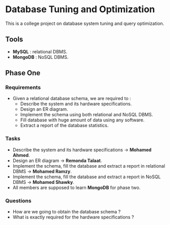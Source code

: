 # Database Tuning and Optimization

This is a college project on database system tuning and query optimization.

## Tools
-   __MySQL__ : relational DBMS.
-   __MongoDB__ : NoSQL DBMS.

## Phase One

### Requirements

-   Given a relational database schema, we are required to :
    -   Describe the system and its hardware specifications.
    -   Design an ER diagram.
    -   Implement the schema using both relational and NoSQL DBMS.
    -   Fill database with huge amount of data using any software.
    -   Extract a report of the database statistics.

### Tasks

-   Describe the system and its hardware specifications -> __Mohamed Ahmed__.
-   Design an ER diagram -> __Remonda Talaat__.
-   Implement the schema, fill the database and extract a report in relational DBMS -> __Mohamed Ramzy__.
-   Implement the schema, fill the database and extract a report in NoSQL DBMS -> __Mohamed Shawky__.
-   All members are supposed to learn __MongoDB__ for phase two.

### Questions

-   How are we going to obtain the database schema ?
-   What is exactly required for the hardware specifications ?
